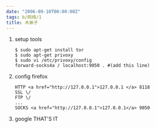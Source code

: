 ```yaml
---
date: "2006-09-10T00:00:00Z"
tags: b/网络/1
title: 木弟子
---
```


1. setup tools
    ```
    $ sudo apt-get install tor
    $ sudo apt-get privoxy
    $ sudo vi /etc/privoxy/config
    forward-socks4a / localhost:9050 . #(add this line)
    ```

2. config firefox
    ```
    HTTP <a href="http://127.0.0.1">127.0.0.1 </a> 8118
    SSL \/
    FTP \/
    ...
    SOCKS <a href="http://127.0.0.1">127.0.0.1</a> 9050
    ```

3. google
  THAT'S IT
